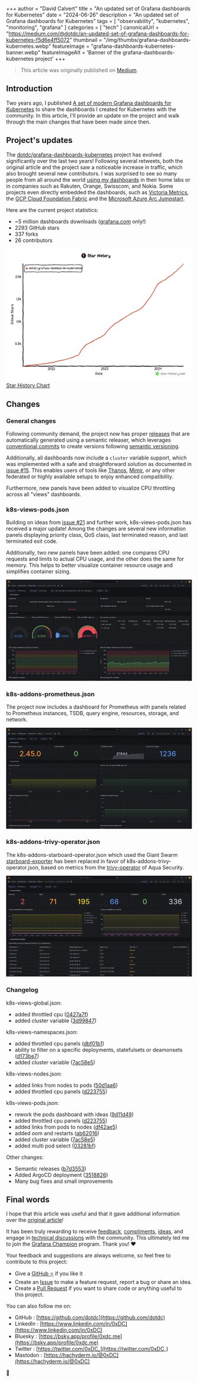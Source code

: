 +++
author = "David Calvert"
title = "An updated set of Grafana dashboards for Kubernetes"
date = "2024-06-26"
description = "An updated set of Grafana dashboards for Kubernetes"
tags = [
    "observability", "kubernetes", "monitoring", "grafana"
]
categories = [
    "tech"
]
canonicalUrl = "https://medium.com/@dotdc/an-updated-set-of-grafana-dashboards-for-kubernetes-f5d6e4ff5072"
thumbnail = "/img/thumbs/grafana-dashboards-kubernetes.webp"
featureImage = "grafana-dashboards-kubernetes-banner.webp"
featureImageAlt = 'Banner of the grafana-dashboards-kubernetes project'
+++

> This article was originally published on [Medium](https://medium.com/@dotdc/an-updated-set-of-grafana-dashboards-for-kubernetes-f5d6e4ff5072).

<!--more-->

## Introduction

Two years ago, I published [A set of modern Grafana dashboards for Kubernetes](https://0xdc.me/blog/a-set-of-modern-grafana-dashboards-for-kubernetes/) to share the dashboards I created for Kubernetes with the community. In this article, I'll provide an update on the project and walk through the main changes that have been made since then.

## Project's updates

The [dotdc/grafana-dashboards-kubernetes](https://github.com/dotdc/grafana-dashboards-kubernetes) project has evolved significantly over the last two years! Following several retweets, both the original article and the project saw a noticeable increase in traffic, which also brought several new contributors. I was surprised to see so many people from all around the world [using my dashboards](https://github.com/search?q=dotdc%2Fgrafana-dashboards-kubernetes&type=code) in their home labs or in companies such as Rakuten, Orange, Swisscom, and Nokia. Some projects even directly embedded the dashboards, such as [Victoria Metrics](https://github.com/VictoriaMetrics/helm-charts/blob/master/charts/victoria-metrics-k8s-stack/hack/sync_grafana_dashboards.py#L48), the [GCP Cloud Foundation Fabric](https://github.com/GoogleCloudPlatform/cloud-foundation-fabric/tree/master/blueprints/gke/autopilot/bundle/monitoring/dashboards) and the [Microsoft Azure Arc Jumpstart](https://github.com/microsoft/azure_arc/blob/main/azure_jumpstart_ag/artifacts/monitoring/grafana-cluster-global.json).

Here are the current project statistics:

- ~5 million dashboards downloads ([grafana.com](https://grafana.com/grafana/dashboards/?plcmt=top-nav&cta=downloads&search=dotdc) only!)
- 2293 GitHub stars
- 337 forks
- 26 contributors

<!-- markdownlint-disable-next-line MD045 -->
![](star-history.webp)
[Star History Chart](https://star-history.com/#dotdc/grafana-dashboards-kubernetes)

## Changes

### General changes

Following community demand, the project now has proper [releases](https://github.com/dotdc/grafana-dashboards-kubernetes/releases) that are automatically generated using a semantic releaser, which leverages [conventional commits](https://www.conventionalcommits.org/en/v1.0.0/) to create versions following [semantic versioning](https://semver.org).

Additionally, all dashboards now include a `cluster` variable support, which was implemented with a safe and straightforward solution as documented in [issue #15](https://github.com/dotdc/grafana-dashboards-kubernetes/issues/15).
This enables users of tools like [Thanos](https://github.com/thanos-io/thanos), [Mimir](https://github.com/grafana/mimir), or any other federated or highly available setups to enjoy enhanced compatibility.

Furthermore, new panels have been added to visualize CPU throttling across all "views" dashboards.

### k8s-views-pods.json

Building on ideas from [issue #21](https://github.com/dotdc/grafana-dashboards-kubernetes/issues/21) and further work, k8s-views-pods.json has received a major update! Among the changes are several new information panels displaying priority class, QoS class, last terminated reason, and last terminated exit code.

Additionally, two new panels have been added: one compares CPU requests and limits to actual CPU usage, and the other does the same for memory. This helps to better visualize container resource usage and simplifies container sizing.

![Screenshot: updated k8s-views-pods.json](k8s-views-pods.webp "Screenshot: updated k8s-views-pods.json")

### k8s-addons-prometheus.json

The project now includes a dashboard for Prometheus with panels related to Prometheus instances, TSDB, query engine, resources, storage, and network.

![Screenshot: k8s-addons-prometheus.json](k8s-addons-prometheus.webp "Screenshot: k8s-addons-prometheus.json")

### k8s-addons-trivy-operator.json

The k8s-addons-starboard-operator.json which used the Giant Swarm [starboard-exporter](https://github.com/giantswarm/starboard-exporter) has been replaced in favor of  k8s-addons-trivy-operator.json, based on metrics from the [trivy-operator](https://github.com/aquasecurity/trivy-operator) of Aqua Security.

![Screenshot: k8s-addons-trivy-operator.json](k8s-addons-trivy-operator.webp "Screenshot: k8s-addons-trivy-operator.json")

### Changelog

k8s-views-global.json:

- added throttled cpu ([0427a7f](https://github.com/dotdc/grafana-dashboards-kubernetes/commit/0427a7f1881c10c200173501170c38bac2ba926b))
- added cluster variable ([3d99847](https://github.com/dotdc/grafana-dashboards-kubernetes/commit/3d998472b5ccd9ddcde72e080c9c323be496a752))

k8s-views-namespaces.json:

- added throttled cpu panels ([dbf01b1](https://github.com/dotdc/grafana-dashboards-kubernetes/commit/dbf01b17628642bda8e02bf9283f95ca2363f79b))
- ability to filter on a specific deployments, statefulsets or deamonsets ([d173be7](https://github.com/dotdc/grafana-dashboards-kubernetes/commit/d173be73556bc98dc46950aebb2995fdde61be89))
- added cluster variable ([7ac58e5](https://github.com/dotdc/grafana-dashboards-kubernetes/commit/7ac58e53a4a0c2380a504cd233ead36977d18cc2))

k8s-views-nodes.json:

- added links from nodes to pods ([50d1aa6](https://github.com/dotdc/grafana-dashboards-kubernetes/commit/50d1aa6d0c1cffacffdb126b891ab8074af70d9f))
- added throttled cpu panels ([d223755](https://github.com/dotdc/grafana-dashboards-kubernetes/commit/d223755205136267557aef67702579c98ba72dd9))

k8s-views-pods.json:

- rework the pods dashboard with ideas ([9d11d49](https://github.com/dotdc/grafana-dashboards-kubernetes/commit/9d11d498a61fc4155deb7fa35eddcb1554c84e80))
- added throttled cpu panels ([d223755](https://github.com/dotdc/grafana-dashboards-kubernetes/commit/d223755205136267557aef67702579c98ba72dd9))
- added links from pods to nodes ([df42ae5](https://github.com/dotdc/grafana-dashboards-kubernetes/commit/df42ae511ca17e5667459d5f3bfdd1abed104676))
- added oom and restarts ([ab62016](https://github.com/dotdc/grafana-dashboards-kubernetes/commit/ab6201685e2309b368ab1876a94c84c4f316fb17))
- added cluster variable ([7ac58e5](https://github.com/dotdc/grafana-dashboards-kubernetes/commit/7ac58e53a4a0c2380a504cd233ead36977d18cc2))
- added multi pod select ([03281bf](https://github.com/dotdc/grafana-dashboards-kubernetes/commit/03281bf6b40cdfdf669f7b0090ea4e30302c28eb))

Other changes:

- Semantic releases ([b7d3553](https://github.com/dotdc/grafana-dashboards-kubernetes/commit/b7d3553a34b3742db92cb37b1b094ad1cf2129c6))
- Added ArgoCD deployment ([3518826](https://github.com/dotdc/grafana-dashboards-kubernetes/commit/35188264afcf3684d9aa1b19ffadefeb2373e4c4))
- Many bug fixes and small improvements

## Final words

I hope that this article was useful and that it gave additional information over the [original article](https://0xdc.me/blog/a-set-of-modern-grafana-dashboards-for-kubernetes/)!

It has been truly rewarding to receive [feedback](https://github.com/dotdc/grafana-dashboards-kubernetes/issues?q=is%3Aissue+is%3Aclosed), [compliments](https://www.reddit.com/r/kubernetes/comments/1ctwivj/comment/l4f13xy/?utm_source=share&utm_medium=web3x&utm_name=web3xcss&utm_term=1&utm_content=share_button), [ideas](https://github.com/dotdc/grafana-dashboards-kubernetes/issues/107), and engage in [technical discussions](https://github.com/dotdc/grafana-dashboards-kubernetes/issues/80) with the community. This ultimately led me to join the [Grafana Champion](https://grafana.com/community/champions/) program. Thank you! ❤️

Your feedback and suggestions are always welcome, so feel free to contribute to this project:

- Give a [GitHub ⭐](https://github.com/dotdc/grafana-dashboards-kubernetes/stargazers) if you like it
- Create an [Issue](https://github.com/dotdc/grafana-dashboards-kubernetes/issues) to make a feature request, report a bug or share an idea.
- Create a [Pull Request](https://github.com/dotdc/grafana-dashboards-kubernetes/pulls) if you want to share code or anything useful to this project.

You can also follow me on:

- GitHub : [https://github.com/dotdc](https://github.com/dotdc)
- LinkedIn : [https://www.linkedin.com/in/0xDC](https://www.linkedin.com/in/0xDC)
- Bluesky : [https://bsky.app/profile/0xdc.me](https://bsky.app/profile/0xdc.me)
- Twitter : [https://twitter.com/0xDC_](https://twitter.com/0xDC_)
- Mastodon : [https://hachyderm.io/@0xDC](https://hachyderm.io/@0xDC)

👋
